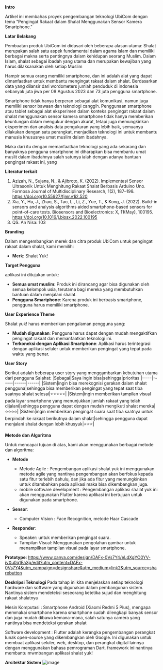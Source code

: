 **Intro**

Artikel ini membahas proyek pengembangan teknologi UbiCom dengan tema "Pengingat Rakaat dalam Shalat Menggunakan Sensor Kamera Smartphone."

**Latar Belakang**

Pembuatan produk UbiCom ini didasari oleh beberapa alasan utama:
Shalat merupakan salah satu aspek fundamental dalam agama Islam dan memiliki berbagai makna serta pentingnya dalam kehidupan seorang Muslim. Dalam Islam, shalat sebagai ibadah yang utama dan merupakan kewajiban yang harus dilaksanakan oleh setiap Muslim

Hampir semua orang memiliki smartphone, dan ini adalah alat yang dapat dimanfaatkan untuk membantu mengingat rakaat dalam shalat. Berdasarkan data yang dilansir dari wordometers jumlah penduduk di indonesia sebanyak  juta jiwa per 08 Agustus 2023 dan 73 juta pengguna smartphone.

Smartphone tidak hanya berperan sebagai alat komunikasi, namun juga memiliki sensor bawaan dan teknologi canggih. Penggunaan smartphone atau tablet sebagai alat eksperimen dalam konteks pengingat rakaat dalam shalat menggunakan sensor kamera smartphone tidak hanya memberikan keuntungan dalam mengukur dengan akurat, tetapi juga memungkinkan eksperimen dan analisis data pengukuran yang lebih baik, semuanya dilakukan dengan satu perangkat, menjadikan teknologi ini untuk membantu manusia khususnya umat muslim dalam ibadahnya.

Maka dari itu dengan memanfaatkan teknologi yang ada sekarang dan banyaknya pengguna smartphone ini diharapkan bisa membantu umat muslit dalam ibadahnya salah satunya ialah dengan adanya bantuan pengingat rakaat ini, yang 

**Literatur terkait**
1. Azizah, N., Sujana, N., & Ajibroto, K. (2022). Implementasi Sensor Ultrasonik Untuk Menghitung Rakaat Shalat Berbasis Arduino Uno. Formosa Journal of Multidisciplinary Research, 1(2), 187–196. https://doi.org/10.55927/fjmr.v1i2.520
2. Xia, Y., Hu, J., Zhao, S., Tao, L., Li, Z., Yue, T., & Kong, J. (2022). Build-in sensors and analysis algorithms aided smartphone-based sensors for point-of-care tests. Biosensors and Bioelectronics: X, 11(May), 100195. https://doi.org/10.1016/j.biosx.2022.100195
3. QS. An Nisa: 103

**Branding**

Dalam mengembangkan merek dan citra produk UbiCom untuk pengingat rakaat dalam shalat, kami memilih:

- **Merk**: Shalat Yuk!

**Target Pengguna**

aplikasi ini ditujukan untuk:

- **Semua umat muslim**: Produk ini dirancang agar bisa digunakan oleh semua kelompok usia, terutama bagi mereka yang membutuhkan bantuan dalam menjalani shalat.
- **Pengguna Smartphone**: Karena produk ini berbasis smartphone, pengguna harus memiliki smartphone.

**User Experience Theme**

Shalat yuk! harus memberikan pengalaman pengguna yang:

- **Mudah digunakan**: Pengguna harus dapat dengan mudah mengaktifkan pengingat rakaat dan memanfaatkan teknologi ini.
- **Terkoneksi dengan Aplikasi Smartphone**: Aplikasi harus terintegrasi dengan aplikasi seluler untuk memberikan pengingat yang tepat pada waktu yang benar.

**User Story**

Berikut adalah beberapa user story yang menggambarkan kebutuhan utama dari pengguna Salahat:
|Sebagai|Saya ingin bisa|sehingga|prioritas
|-----|------|------|------|
|Sistem|ingin bisa merekognisi gerakan dalam shalat pengguna|sehingga bisa memberikan pengingat yang tepat saat tiba saatnya shalat selesai|⭐⭐⭐⭐⭐|
|Sistem|ingin memberikan tampilan visual pada layar smartphone yang menunjukkan jumlah rakaat yang telah dijalani|sehingga pengguna dapat dengan mudah mengikuti shalat mereka|⭐⭐⭐⭐|
|Sistem|ingin memberikan pengingat suara saat tiba saatnya untuk berpindah ke rakaat berikutnya dalam shalat|sehingga pengguna dapat menjalani shalat dengan lebih khusyuk|⭐⭐⭐|

**Metode dan Algoritma**

Untuk mencapai tujuan di atas, kami akan menggunakan berbagai metode dan algoritma:

- **Metode**
  - Metode Agile : Pengembangan aplikasi shalat yuk ini menggunakan metode agile yang nantinya pengembangan akan berfokus kepada satu fitur terlebih dahulu, dan jika ada fitur yang memungkinkan untuk ditambahkan pada aplikasi maka bisa dikembangkan juga.
  - mobile software development : Pengembangan aplikasi shalat yuk ini akan menggunakan Flutter karena aplikasi ini bertujuan untuk digunakan pada smartphone.


- **Sensor**:
  - Computer Vision : Face Recognition, metode Haar Cascade

- **Responder**:
  - Speaker: untuk memberikan pengingat suara.
  - Tampilan Visual: Menggunakan pengolahan gambar untuk menampilkan tampilan visual pada layar smartphone.
  
**Prototype**:
https://www.canva.com/design/DAFx-0Vs7Y4/eLdXgYO0YV-ivXu0q1EaXg/edit?utm_content=DAFx-0Vs7Y4&utm_campaign=designshare&utm_medium=link2&utm_source=sharebutton

**Deskripsi Teknologi**
Pada tahap ini kita menjelaskan setiap teknologi hardware dan software yang digunakan dalam pembangunan sistem.
Nantinya sistem mendeteksi seseorang ketetika sujud dan menghitung rakaat shalatnya

Mesin Komputasi : Smartphone Android (Xiaomi Redmi 5 Plus), mengapa memmakai smartphone karena smartphone sudah dilengkapi banyak sensor dan juga mudah dibawa kemana-mana, salah satunya camera yang nantinya bisa mendeteksi gerakan shalat

Software development : Flutter adalah kerangka pengembangan perangkat lunak open-source yang dikembangkan oleh Google. Ini digunakan untuk membuat aplikasi seluler, web, desktop, dan perangkat digital lainnya dengan menggunakan bahasa pemrograman Dart. framework ini nantinya membantu mwmbangun aplikasi shalat yuk!

**Arsitektur Sistem**
![image](https://github.com/zhenansky/pengingatrakaat/assets/63436760/bcc2f602-a97a-426a-bbfd-059332d38697)


